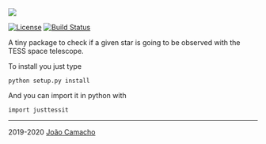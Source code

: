 <img align="center" src="https://i.imgur.com/biG64TD.png">

[![License](https://img.shields.io/badge/license-MIT-blue.svg)](https://github.com/jdavidrcamacho/tedi/blob/master/LICENSE)
[![Build Status](https://travis-ci.org/jdavidrcamacho/justTESSit.svg?branch=master)](https://travis-ci.org/jdavidrcamacho/justTESSit)

A tiny package to check if a given star is going to be observed with the TESS 
space telescope.

To install you just type

    python setup.py install


And you can import it in python with

    import justtessit



-------------------------
2019-2020 [João Camacho](https://github.com/jdavidrcamacho)
